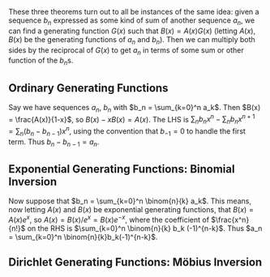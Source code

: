 These three theorems turn out to all be instances of the same idea: given a sequence $b_n$ expressed as some kind of sum of another sequence $a_n$, we can find a generating function $G(x)$ such that $B(x) = A(x)G(x)$ (letting $A(x)$, $B(x)$ be the generating functions of $a_n$ and $b_n$). Then we can multiply both sides by the reciprocal of $G(x)$ to get $a_n$ in terms of some sum or other function of the $b_n$s. 

## Ordinary Generating Functions
Say we have sequences $a_n$, $b_n$ with $b_n = \sum_{k=0}^n a_k$. Then $B(x) = \frac{A(x)}{1-x}$, so $B(x) - xB(x) = A(x)$. The LHS is $\sum_n b_nx^n - \sum_n b_nx^{n+1} = \sum_n (b_n - b_{n-1})x^n$, using the convention that $b_{-1} = 0$ to handle the first term. Thus $b_n - b_{n-1} = a_n$.

## Exponential Generating Functions: Binomial Inversion
Now suppose that $b_n = \sum_{k=0}^n \binom{n}{k} a_k$. This means, now letting $A(x)$ and $B(x)$ be exponential generating functions, that $B(x) = A(x)e^x$, so $A(x) = B(x)/e^x = B(x)e^{-x}$, where the coefficient of $\frac{x^n}{n!}$ on the RHS is  $\sum_{k=0}^n \binom{n}{k} b_k (-1)^{n-k}$. Thus $a_n = \sum_{k=0}^n \binom{n}{k}b_k(-1)^{n-k}$. 

## Dirichlet Generating Functions: Möbius Inversion

